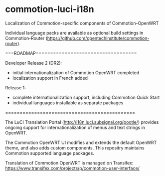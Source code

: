 commotion-luci-i18n
=============================================
Localization of Commotion-specific components of Commotion-OpenWRT

Individual language packs are available as optional build settings in Commotion-Router (https://github.com/opentechinstitute/commotion-router).

===ROADMAP===================================

Developer Release 2 (DR2): 
- initial internationalization of Commotion OpenWRT completed
- localization support in French added

Release 1:
- complete internationalization support, including Commotion Quick Start
- individual languages installable as separate packages

=============================================

The LuCI Translation Portal (http://i18n.luci.subsignal.org/pootle/) provides ongoing support for internationalization of menus and text strings in OpenWRT.

The Commotion OpenWRT UI modifies and extends the default OpenWRT theme, and also adds custom components. This repositry maintains Commotion supported language packages.  

Translation of Commotion OpenWRT is managed on Transifex: 
https://www.transifex.com/projects/p/commotion-user-interface/
